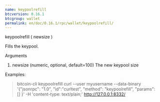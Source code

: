 ```yaml
---
name: keypoolrefill
btcversion: 0.16.1
btcgroup: wallet
permalink: en/doc/0.16.1/rpc/wallet/keypoolrefill/
---
```


keypoolrefill ( newsize )

Fills the keypool.

Arguments
1. newsize     (numeric, optional, default=100) The new keypool size

Examples:
> bitcoin-cli keypoolrefill 
> curl --user myusername --data-binary '{"jsonrpc": "1.0", "id":"curltest", "method": "keypoolrefill", "params": [] }' -H 'content-type: text/plain;' http://127.0.0.1:8332/


